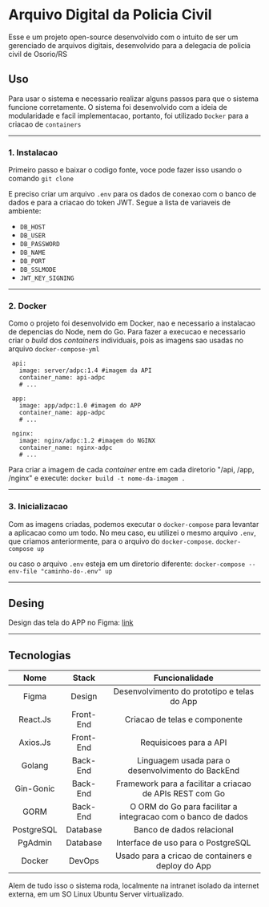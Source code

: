 # Arquivo Digital da Policia Civil

Esse e um projeto open-source desenvolvido com o intuito de ser um gerenciado de arquivos digitais, desenvolvido para a delegacia de policia civil de Osorio/RS


## Uso

Para usar o sistema e necessario realizar alguns passos para que o sistema funcione corretamente.
O sistema foi desenvolvido com a ideia de modularidade e facil implementacao, portanto, foi utilizado `Docker` para a criacao de `containers`
***

### 1. Instalacao

 Primeiro passo e baixar o codigo fonte, voce pode fazer isso usando o comando `git clone`

 E preciso criar um arquivo `.env` para os dados de conexao com o banco de dados e para a criacao do token JWT. Segue a lista de variaveis de ambiente:
 * `DB_HOST`
 * `DB_USER`
 * `DB_PASSWORD`
 * `DB_NAME`
 * `DB_PORT`
 * `DB_SSLMODE`
 * `JWT_KEY_SIGNING`

***

### 2. Docker
 
 Como o projeto foi desenvolvido em Docker, nao e necessario a instalacao de depencias do Node, nem do Go. 
 Para fazer a execucao e necessario criar o _build_ dos _containers_ individuais, pois as imagens sao usadas no arquivo `docker-compose-yml`

 ```
  api:
    image: server/adpc:1.4 #imagem da API
    container_name: api-adpc
    # ...
  
  app:
    image: app/adpc:1.0 #imagem do APP
    container_name: app-adpc
    # ...
  
  nginx:
    image: nginx/adpc:1.2 #imagem do NGINX
    container_name: nginx-adpc
    # ...
 ```

 Para criar a imagem de cada _container_ entre em cada diretorio "/api, /app, /nginx" e execute:
 `docker build -t nome-da-imagem .`

***

### 3. Inicializacao
 
 Com as imagens criadas, podemos executar o `docker-compose` para levantar a aplicacao como um todo.
 No meu caso, eu utilizei o mesmo arquivo `.env`, que criamos anteriormente, para o arquivo do `docker-compose`.
 `docker-compose up`

 ou caso o arquivo `.env` esteja em um diretorio diferente:
 `docker-compose --env-file "caminho-do-.env" up`

***

## Desing

Design das tela do APP no Figma: [link](https://www.figma.com/design/Wd4Kgeyj1XPbaknrvAlqRg/Gerenciador-de-Arquivos?node-id=0-1&t=gxuirvnPvhMxR96W-1)

***

## Tecnologias

Nome | Stack | Funcionalidade
:---: | :---: | :---: 
Figma | Design | Desenvolvimento do prototipo e telas do App
React.Js | Front-End | Criacao de telas e componente
Axios.Js | Front-End | Requisicoes para a API
Golang | Back-End | Linguagem usada para o desenvolvimento do BackEnd
Gin-Gonic | Back-End | Framework para a facilitar a criacao de APIs REST com Go
GORM | Back-End | O ORM do Go para facilitar a integracao com o banco de dados
PostgreSQL | Database | Banco de dados relacional
PgAdmin | Database | Interface de uso para o PostgreSQL
Docker | DevOps | Usado para a cricao de containers e deploy do App

Alem de tudo isso o sistema roda, localmente na intranet isolado da internet externa, em um SO Linux Ubuntu Server virtualizado.
